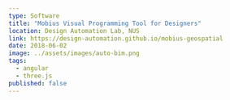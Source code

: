 ```yaml
---
type: Software
title: "Mobius Visual Programming Tool for Designers"
location: Design Automation Lab, NUS
link: https://design-automation.github.io/mobius-geospatial
date: 2018-06-02
image: ../assets/images/auto-bim.png
tags:
  - angular
  - three.js
published: false
---
```

